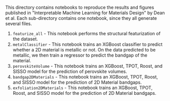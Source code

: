 This directory contains notebooks to reproduce the results and figures published in
"Interpretable Machine Learning for Materials Design" by Dean et al. Each sub-directory contains one notebook, since
they all generate several files.

1. `featurize_all` - This notebook performs the structural featurization of the dataset.
2. `metalClassifier` - This notebook trains an XGBoost classifier to predict whether a 2D material is metallic
or not. On the data predicted to be metallic, we then train a regressor to predict the bandgap of the material.
3. `perovskiteVolume` - This notebook trains an XGBoost, TPOT, Roost, and SISSO model for the prediction of perovskite
   volumes.
4. `bandgap2DMaterials` - This notebook trains an XGBoost, TPOT, Roost, and SISSO model for the prediction of 2D
   Material bandgaps.
5. `exfoliation2DMaterials` - This notebook trains an XGBoost, TPOT, Roost, and SISSO model for the prediction of 2D
   Material bandgaps.

